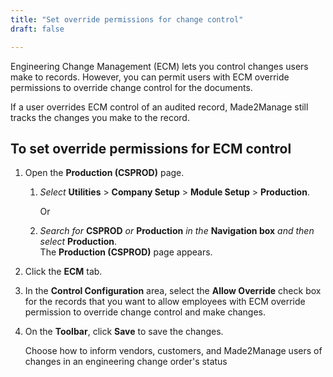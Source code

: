 ```yaml
---
title: "Set override permissions for change control"
draft: false

---
```


Engineering Change Management (ECM) lets you control changes users make to records. However, you can permit users with ECM override permissions to override change control for the documents.

If a user overrides ECM control of an audited record, Made2Manage still tracks the changes you make to the record.

## To set override permissions for ECM control

1.  Open the **Production (CSPROD)** page.
    1.  *Select* **Utilities** > **Company Setup** > **Module Setup** > **Production**.

        Or

    2.  *Search for* **CSPROD** *or* **Production** *in the* **Navigation box** *and then select* **Production**. <br>The **Production (CSPROD)** page appears.

2.  Click the **ECM** tab.
3.  In the **Control Configuration** area, select the **Allow Override** check box for the records that you want to allow employees with ECM override permission to override change control and make changes.
4.  On the **Toolbar**, click **Save** to save the changes.

    Choose how to inform vendors, customers, and Made2Manage users of changes in an engineering change order's status